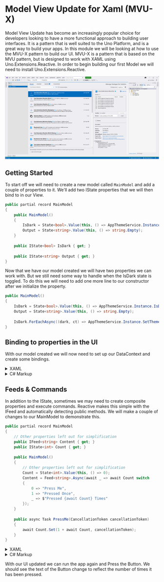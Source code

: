 # Model View Update for Xaml (MVU-X)

Model View Update has become an increasingly popular choice for developers looking to have a more functional approach to building user interfaces. It is a pattern that is well suited to the Uno Platform, and is a great way to build your apps. In this module we will be looking at how to use the MVU-X pattern to build our UI. MVU-X is a pattern that is based on the MVU pattern, but is designed to work with XAML using Uno.Extensions.Reactive. In order to begin building our first Model we will need to install Uno.Extensions.Reactive.

<picture>
  <source media="(prefers-color-scheme: dark)" srcset="../../art/Dark/UnoExtensionsReactive.png">
  <source media="(prefers-color-scheme: light)" srcset="../../art/Light/UnoExtensionsReactive.png">
  <img alt="Install Uno.Toolkit.WinUI" src="../../art/Light/UnoExtensionsReactive.png">
</picture>

## Getting Started

To start off we will need to create a new model called `MainModel` and add a couple of properties to it. We'll add two IState properties that we will then bind to in our View.

```cs
public partial record MainModel
{
    public MainModel()
    {
        IsDark = State<bool>.Value(this, () => AppThemeService.Instance.IsDark);
        Output = State<string>.Value(this, () => string.Empty);
    }

    public IState<bool> IsDark { get; }

    public IState<string> Output { get; }
}
```

Now that we have our model created we will have two properties we can work with. But we still need some way to handle when the IsDark state is toggled. To do this we will need to add one more line to our constructor after we initialize the property.

```cs
public MainModel()
{
    IsDark = State<bool>.Value(this, () => AppThemeService.Instance.IsDark);
    Output = State<string>.Value(this, () => string.Empty);

    IsDark.ForEachAsync((dark, ct) => AppThemeService.Instance.SetThemeAsync(dark, ct));
}
```

## Binding to properties in the UI

With our model created we will now need to set up our DataContext and create some bindings.

<details>
<summary>XAML</summary>

To start let's set the DataContext in the MainPage.xaml.cs (code behind).

```cs
public partial class MainPage : Page
{
    public MainPage()
    {
        InitializeComponent();
        DataContext = new BindableMainModel();
    }
}
```

You'll notice that we didn't create the an instance of our MainModel but rather we created a `BindableMainModel`. This is the `X` in `MVU-X`, it is a code generated class that Uno.Extensions.Reactive gives us to provide the glue between what XAML Bindings expect, while allowing us to follow the MVU pattern.

Now let's update our UI in the MainPage.xaml to use the bindings.

```xml
<Page x:Class="SimpleCalculator.MainPage"
      xmlns="http://schemas.microsoft.com/winfx/2006/xaml/presentation"
      xmlns:x="http://schemas.microsoft.com/winfx/2006/xaml"
      xmlns:utu="using:Uno.Toolkit.UI"
      xmlns:um="using:Uno.Material"
      Background="{ThemeResource BackgroundBrush}">
  <!-- Page Resources excluded for clarity -->
  <utu:AutoLayout utu:SafeArea.Insets="VisibleBounds"
                  MaxWidth="700"
                  Padding="0,0,0,16"
                  Background="{ThemeResource BackgroundBrush}"
                  PrimaryAxisAlignment="End">
    <ToggleButton Background="{ThemeResource SecondaryContainerBrush}"
                  Margin="8"
                  utu:AutoLayout.CounterAlignment="Center"
                  Style="{StaticResource IconToggleButtonStyle}"
                  IsChecked="{Binding IsDark, Mode=TwoWay}"
                  CornerRadius="20">
      <ToggleButton.Content>
        <PathIcon Data="{StaticResource SunIcon}"
                  Foreground="{ThemeResource PrimaryVariantDarkBrush}" />
      </ToggleButton.Content>
      <um:ControlExtensions.AlternateContent>
        <PathIcon Data="{StaticResource MoonIcon}"
                  Foreground="{ThemeResource PrimaryVariantDarkBrush}" />
      </um:ControlExtensions.AlternateContent>
    </ToggleButton>
    <utu:AutoLayout Spacing="16"
                    Padding="16,8"
                    PrimaryAxisAlignment="End"
                    utu:AutoLayout.PrimaryAlignment="Stretch">
        <TextBlock Text="Equation"
                   utu:AutoLayout.CounterAlignment="End"
                   Foreground="{ThemeResource OnSecondaryContainerBrush}"
                   Style="{StaticResource DisplaySmall}" />
        <TextBlock Text="{Binding Output}"
                   utu:AutoLayout.CounterAlignment="End" Foreground="{ThemeResource OnBackgroundBrush}" Style="{StaticResource DisplayLarge}" />
    </utu:AutoLayout>
    <utu:AutoLayout MaxHeight="500" Spacing="16" Padding="16,0">
      <TextBox Text="{Binding Output}"
               utu:AutoLayout.CounterAlignment="Stretch"/>
      <Button Content="Press Me"
              utu:AutoLayout.CounterAlignment="Stretch" />
    </utu:AutoLayout>
  </utu:AutoLayout>
</Page>
```

With our bindings in place we can now run the app and see the theme switch work.
</details>

<details>
<summary>C# Markup</summary>

To start we need to set the DataContext, but we will want to make a change to the way that we initialize the UI so that we can create strongly typed bindings. It's also important to note here that we will not initialize the MainModel since we need the `X` in `MVU-X`. For this we will use the generated `BindableMainModel` class. Using the DataContext extension we can pass in a new instance of the `BindableMainModel` to set the DataContext and then we can provide a delegate with the Page and the provided DataContext type to use as we configure the Page content and configure bindings.

```cs
public MainPage()
{
    this.DataContext(new BindableMainModel(), (page, dataContext) => page
      .Content(...));
}
```

> **NOTE:** Binding expressions must be stateless and the model property in our lambda expression will *ALWAYS* have a null value. Attempting to access instance values from the model will result in a NullReferenceException.

Now we need to create the bindings.

```cs
public MainPage()
{
    this.DataContext(new BindableMainModel(), (page, dataContext) => page
        .Resources(r => r
            .Add(AppResources.Icon.Sun)
            .Add(AppResources.Icon.Moon))
        .Background(Theme.Brushes.Background.Default)
        .Content(new AutoLayout()
        .MaxWidth(700)
        .Padding(0, 0, 0, 16)
        .PrimaryAxisAlignment(AutoLayoutAlignment.End)
        .Children(
            new ToggleButton()
                .Margin(8)
                .CornerRadius(20)
                .AutoLayout(counterAlignment: AutoLayoutAlignment.Center)
                .Background(Theme.Brushes.Secondary.Container.Default)
                .Style(Theme.Styles.ToggleButton.Icon)
                .IsChecked(() => dataContext.IsDark) // Binding Expression
                .Content(new PathIcon()
                    .Data(AppResources.Icon.Sun))
                .ControlExtensions(alternateContent: new PathIcon()
                    .Data(AppResources.Icon.Moon)
                    .Foreground(Theme.Brushes.Primary.VariantDark.Default)),
            new AutoLayout()
                .Spacing(16)
                .Padding(16,8)
                .PrimaryAxisAlignment(AutoLayoutAlignment.End)
                .AutoLayout(primaryAlignment: AutoLayoutPrimaryAlignment.Stretch)
                .Children(
                    new TextBlock()
                        .Text("Equation")
                        .AutoLayout(counterAlignment: AutoLayoutAlignment.End)
                        .Foreground(Theme.Brushes.OnSecondary.Container.Default)
                        .Style(Theme.Styles.TextBlock.DisplaySmall),
                    new TextBlock()
                        .Text(() => dataContext.Output) // Binding Expression
                        .AutoLayout(counterAlignment: AutoLayoutAlignment.End)
                        .Foreground(Theme.Brushes.OnBackground.Default)
                        .Style(Theme.Styles.TextBlock.DisplayLarge)
                ),
            new AutoLayout()
                .MaxHeight(500)
                .Spacing(16)
                .Padding(16,0)
                .Children(
                    new TextBox()
                        .Text(() => dataContext.Output) // Binding Expression
                        .AutoLayout(counterAlignment: AutoLayoutAlignment.Stretch),
                    new Button()
                        .Content("Press Me")
                        .AutoLayout(counterAlignment: AutoLayoutAlignment.Stretch)
                )
        )));
}
```

With our bindings in place we can now run the app and see the theme switch work.
</details>

## Feeds &amp; Commands

In addition to the IState, sometimes we may need to create composite properties and execute commands. Reactive makes this simple with the IFeed and automatically detecting public methods. We will make a couple of changes to our MainModel to demonstrate this.

```cs
public partial record MainModel
{
    // Other properties left out for simplification
    public IFeed<string> Content { get; }
    public IState<int> Count { get; }

    public MainModel()
    {
        // Other properties left out for simplification
        Count = State<int>.Value(this, () => 0);
        Content = Feed<string>.Async(await _ => await Count switch
        {
            0 => "Press Me",
            1 => "Pressed Once",
            _ => $"Pressed {await Count} Times"
        });
    }

    public async Task PressMe(CancellationToken cancellationToken)
    {
        await Count.Set(1 + await Count, cancellationToken);
    }
}
```

<details>
<summary>XAML</summary>

Now we just need to update the Button in our UI as shown here.

```xml
<Button Content="{Binding Content}"
        Command="{Binding PressMe}"
        utu:AutoLayout.CounterAlignment="Stretch" />
```
</details>

<details>
<summary>C# Markup</summary>

Now we just need to update the Button in our UI as shown here.

```cs
new Button()
    .Content(() => dataContext.Content)
    .Command(() => dataContext.PressMe)
    .AutoLayout(counterAlignment: AutoLayoutAlignment.Stretch)
```
</details>

With our UI updated we can run the app again and Press the Button. We should see the text of the Button change to reflect the number of times it has been pressed.
